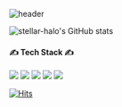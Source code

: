 ![header](https://capsule-render.vercel.app/api?type=waving&color=timeGradient&height=300&section=header&text=stellar%20halo&fontSize=90)

![stellar-halo's GitHub stats](https://github-readme-stats.vercel.app/api?username=stellar-halo&show_icons=true&theme=radical)

#### ✍️ Tech Stack ✍️

 <img src="https://img.shields.io/badge/Android-3DDC84?style=for-the-badge&logo=Android&logoColor=white"> <img src="https://img.shields.io/badge/Python-3776AB?style=for-the-badge&logo=Python&logoColor=white"> <img src="https://img.shields.io/badge/Java-007396?style=for-the-badge&logo=java&logoColor=white"> <img src="https://img.shields.io/badge/kotlin-7F52FF?style=for-the-badge&logo=Kotlin&logoColor=white"> <img src="https://img.shields.io/badge/github-181717?style=for-the-badge&logo=github&logoColor=white">

[![Hits](https://hits.seeyoufarm.com/api/count/incr/badge.svg?url=https%3A%2F%2Fgithub.com%2Fstellar-halo&count_bg=%23E5DEC3&title_bg=%2343683D&icon=android.svg&icon_color=%23FFFFFF&title=hits&edge_flat=false)](https://hits.seeyoufarm.com)
